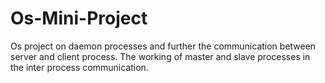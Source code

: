 # Os-Mini-Project
Os project on daemon processes and further the communication between server and client process. The working of master and slave processes in the inter process communication.
